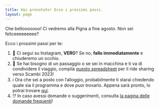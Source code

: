 ```yaml
---
title: Hai prenotato! Ecco i prossimi passi.
layout: page
---
```

Che bellooooooo! Ci vedremo alla Pigna a fine agosto. Non sei feliceeeeeeeee?

Ecco i prossimi passi per te:

1. 🍬 Ci segui su Instagram, **VERO**? Se no, **fallo immediatamente** e chiuderemo un occhio.
1. 🚗 Se hai bisogno di un passaggio o se sei in macchina e ti va di condividere il viaggio, compila [questo spreadsheet](https://nuvola.scambi.org/s/QWoqXbCLGM7a6Z9 'Scambi Festival 2023 ride sharing') per il ride sharing verso Scambi 2023!
1. ℹ️ Ora che sei a posto con l’alloggio, probabilmente ti starai chiedendo quale sia il programma e dove puoi trovarlo. Appena sarà pronto, lo potrai trovare [qui](/programma 'Il programma di Scambi Festival 2023').
1. ⁉️ In caso avessi domande o suggerimenti, consulta [la pagina delle domande frequenti](/faq 'Domande frequenti - Scambi Festival')!
